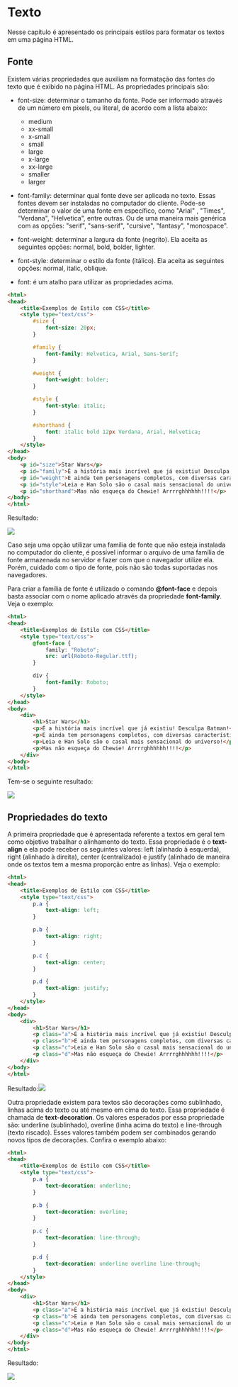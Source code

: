 # Texto

Nesse capítulo é apresentado os principais estilos para formatar os textos em uma página HTML.

## Fonte

Existem várias propriedades que auxiliam na formatação das fontes do texto que é exibido na página HTML. As propriedades principais são:

* font-size: determinar o tamanho da fonte. Pode ser informado através de um número em pixels, ou literal, de acordo com a lista abaixo:
  * medium
  * xx-small
  * x-small
  * small
  * large
  * x-large
  * xx-large
  * smaller
  * larger
* font-family: determinar qual fonte deve ser aplicada no texto. Essas fontes devem ser instaladas no computador do cliente. Pode-se determinar o valor de uma fonte em específico, como "Arial" , "Times", "Verdana", "Helvetica", entre outras. Ou de uma maneira mais genérica com as opções: "serif", "sans-serif", "cursive", "fantasy", "monospace".
* font-weight: determinar a largura da fonte \(negrito\). Ela aceita as seguintes opções: normal, bold, bolder, lighter.
* font-style: determinar o estilo da fonte \(itálico\). Ela aceita as seguintes opções: normal, italic, oblique.

* font: é um atalho para utilizar as propriedades acima.

```html
<html>
<head>
    <title>Exemplos de Estilo com CSS</title>
    <style type="text/css">
        #size {
            font-size: 20px;
        }

        #family {
            font-family: Helvetica, Arial, Sans-Serif;
        }

        #weight {
            font-weight: bolder;
        }

        #style {
            font-style: italic;
        }

        #shorthand {
            font: italic bold 12px Verdana, Arial, Helvetica;
        }
    </style>
</head>
<body>
    <p id="size">Star Wars</p>
    <p id="family">É a história mais incrível que já existiu! Desculpa Batman!</p>
    <p id="weight">E ainda tem personagens completos, com diversas características legais.</p>
    <p id="style">Leia e Han Solo são o casal mais sensacional do universo!</p>
    <p id="shorthand">Mas não esqueça do Chewie! Arrrrghhhhhh!!!!</p>
</body>
</html>
```

Resultado:

![](/assets/fonts.png)

Caso seja uma opção utilizar uma família de fonte que não esteja instalada no computador do cliente, é possível informar o arquivo de uma família de fonte armazenada no servidor e fazer com que o navegador utilize ela. Porém, cuidado com  o tipo de fonte, pois não são todas suportadas nos navegadores.

Para criar a família de fonte é utilizado o comando **@font-face** e depois basta associar com o nome aplicado através da propriedade **font-family**. Veja o exemplo:

```html
<html>
<head>
    <title>Exemplos de Estilo com CSS</title>
    <style type="text/css">
        @font-face {
            family: "Roboto";
            src: url(Roboto-Regular.ttf);
        }

        div {
            font-family: Roboto;
        }
    </style>
</head>
<body>
    <div>
        <h1>Star Wars</h1>
        <p>É a história mais incrível que já existiu! Desculpa Batman!</p>
        <p>E ainda tem personagens completos, com diversas características legais.</p>
        <p>Leia e Han Solo são o casal mais sensacional do universo!</p>
        <p>Mas não esqueça do Chewie! Arrrrghhhhhh!!!!</p>
    </div>
</body>
</html>
```

Tem-se o seguinte resultado:

![](/assets/font-face.png)

## Propriedades do texto

A primeira propriedade que é apresentada referente a textos em geral tem como objetivo trabalhar o alinhamento do texto. Essa propriedade é o **text-align** e ela pode receber os seguintes valores: left \(alinhado à esquerda\), right \(alinhado à direita\), center \(centralizado\) e justify \(alinhado de maneira onde os textos tem a mesma proporção entre as linhas\). Veja o exemplo:

```html
<html>
<head>
    <title>Exemplos de Estilo com CSS</title>
    <style type="text/css">
        p.a {
            text-align: left;
        }

        p.b {
            text-align: right;
        }

        p.c {
            text-align: center;
        }

        p.d {
            text-align: justify;
        }
    </style>
</head>
<body>
    <div>
        <h1>Star Wars</h1>
        <p class="a">É a história mais incrível que já existiu! Desculpa Batman!</p>
        <p class="b">E ainda tem personagens completos, com diversas características legais.</p>
        <p class="c">Leia e Han Solo são o casal mais sensacional do universo!</p>
        <p class="d">Mas não esqueça do Chewie! Arrrrghhhhhh!!!!</p>
    </div>
</body>
</html>
```

Resultado:![](/assets/text-align.png)

Outra propriedade existem para textos são decorações como sublinhado, linhas acima do texto ou até mesmo em cima do texto. Essa propriedade é chamada de **text-decoration**. Os valores esperados por essa propriedade são: underline \(sublinhado\), overline \(linha acima do texto\) e line-through \(texto riscado\). Esses valores também podem ser combinados gerando novos tipos de decorações. Confira o exemplo abaixo:

```html
<html>
<head>
    <title>Exemplos de Estilo com CSS</title>
    <style type="text/css">
        p.a {
            text-decoration: underline;
        }

        p.b {
            text-decoration: overline;
        }

        p.c {
            text-decoration: line-through;
        }

        p.d {
            text-decoration: underline overline line-through;
        }
    </style>
</head>
<body>
    <div>
        <h1>Star Wars</h1>
        <p class="a">É a história mais incrível que já existiu! Desculpa Batman!</p>
        <p class="b">E ainda tem personagens completos, com diversas características legais.</p>
        <p class="c">Leia e Han Solo são o casal mais sensacional do universo!</p>
        <p class="d">Mas não esqueça do Chewie! Arrrrghhhhhh!!!!</p>
    </div>
</body>
</html>
```

Resultado:

![](/assets/text-decoration.png)

